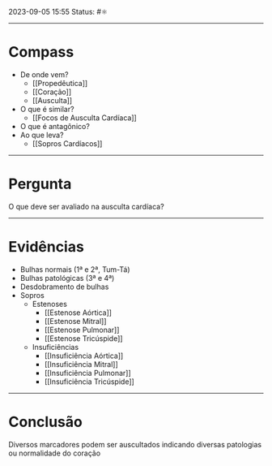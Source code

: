 2023-09-05 15:55
Status: #⚛ 

---
# Compass
- De onde vem?
	- [[Propedêutica]]
	- [[Coração]]
	- [[Ausculta]]
- O que é similar?
	- [[Focos de Ausculta Cardíaca]]
- O que é antagônico?
- Ao que leva?
	- [[Sopros Cardíacos]]

----
# Pergunta
O que deve ser avaliado na ausculta cardíaca?

---- 
# Evidências
- Bulhas normais (1ª e 2ª, Tum-Tá)
- Bulhas patológicas (3ª e 4ª)
- Desdobramento de bulhas
- Sopros
	- Estenoses
		- [[Estenose Aórtica]]
		- [[Estenose Mitral]]
		- [[Estenose Pulmonar]]
		- [[Estenose Tricúspide]]
	- Insuficiências
		- [[Insuficiência Aórtica]]
		- [[Insuficiência Mitral]]
		- [[Insuficiência Pulmonar]]
		- [[Insuficiência Tricúspide]]
----  
# Conclusão
Diversos marcadores podem ser auscultados indicando diversas patologias ou normalidade do coração 